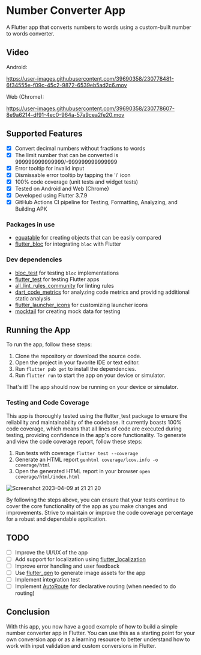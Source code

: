 # Number Converter App

A Flutter app that converts numbers to words using a custom-built number to words converter.

## Video
Android:

https://user-images.githubusercontent.com/39690358/230778481-6f34555e-f09c-45c2-9872-6539eb5ad2c6.mov

Web (Chrome):

https://user-images.githubusercontent.com/39690358/230778607-8e9a6214-df91-4ec0-964a-57a9cea2fe20.mov



## Supported Features

- [x] Convert decimal numbers without fractions to words
- [x] The limit number that can be converted is 999999999999999/-999999999999999
- [x] Error tooltip for invalid input
- [x] Dismissable error tooltip by tapping the 'i' icon
- [x] 100% code coverage (unit tests and widget tests)
- [x] Tested on Android and Web (Chrome)
- [x] Developed using Flutter 3.7.9
- [x] GitHub Actions CI pipeline for Testing, Formatting, Analyzing, and Building APK

### Packages in use

- [equatable](https://pub.dev/packages/equatable) for creating objects that can be easily compared
- [flutter_bloc](https://pub.dev/packages/flutter_bloc) for integrating `bloc` with Flutter

### Dev dependencies

- [bloc_test](https://pub.dev/packages/bloc_test) for testing `bloc` implementations
- [flutter_test](https://flutter.dev/docs/testing) for testing Flutter apps
- [all_lint_rules_community](https://pub.dev/packages/all_lint_rules_community) for linting rules
- [dart_code_metrics](https://pub.dev/packages/dart_code_metrics) for analyzing code metrics and providing additional static analysis
- [flutter_launcher_icons](https://pub.dev/packages/flutter_launcher_icons) for customizing launcher icons
- [mocktail](https://pub.dev/packages/mocktail) for creating mock data for testing

## Running the App

To run the app, follow these steps:

1. Clone the repository or download the source code.
2. Open the project in your favorite IDE or text editor.
3. Run `flutter pub get` to install the dependencies.
4. Run `flutter run` to start the app on your device or simulator.

That's it! The app should now be running on your device or simulator.

### Testing and Code Coverage

This app is thoroughly tested using the flutter_test package to ensure the reliability and maintainability of the codebase. It currently boasts 100% code coverage, which means that all lines of code are executed during testing, providing confidence in the app's core functionality.
To generate and view the code coverage report, follow these steps:

1. Run tests with coverage `flutter test --coverage`
2. Generate an HTML report `genhtml coverage/lcov.info -o coverage/html`
3. Open the generated HTML report in your browser `open coverage/html/index.html`

![Screenshot 2023-04-09 at 21 21 20](https://user-images.githubusercontent.com/39690358/230778188-09292a86-58fa-4e28-bf75-ba4e1fc1a978.png)


By following the steps above, you can ensure that your tests continue to cover the core functionality of the app as you make changes and improvements. Strive to maintain or improve the code coverage percentage for a robust and dependable application.

## TODO

- [ ] Improve the UI/UX of the app
- [ ] Add support for localization using [flutter_localization](https://flutter.dev/docs/development/accessibility-and-localization/internationalization) 
- [ ] Improve error handling and user feedback
- [ ] Use [flutter_gen](https://pub.dev/packages/flutter_gen) to generate image assets for the app
- [ ] Implement integration test
- [ ] Implement [AutoRoute](https://pub.dev/packages/auto_route) for declarative routing (when needed to do routing)

## Conclusion

With this app, you now have a good example of how to build a simple number converter app in Flutter. You can use this as a starting point for your own conversion app or as a learning resource to better understand how to work with input validation and custom conversions in Flutter.

